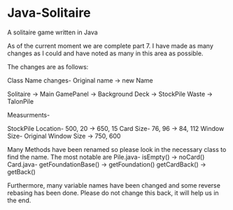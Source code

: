 # Java-Solitaire
A solitaire game written in Java

As of the current moment we are complete part 7. I have made as many changes as I could and have noted as many in this area as possible.

The changes are as follows:

Class Name changes-
Original name -> new Name

Solitaire -> Main
GamePanel -> Background
Deck -> StockPile
Waste -> TalonPile

Measurments-

StockPile Location-
500, 20 -> 650, 15
Card Size-
76, 96 -> 84, 112
Window Size-
Original Window Size -> 750, 600

Many Methods have been renamed so please look in the necessary class to find the name.
The most notable are 
Pile.java-
isEmpty() -> noCard()
Card.java-
getFoundationBase() -> getFoundation()
getCardBack() -> getBack()

Furthermore, many variable names have been changed and some reverse rebasing has been done. Please do not change this back, it will help us in the end.

